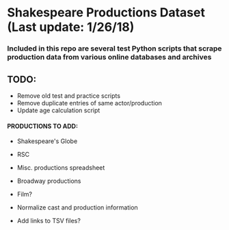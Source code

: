 # Shakespeare Productions Dataset (Last update: 1/26/18)

### Included in this repo are several test Python scripts that scrape production data from various online databases and archives

## TODO:

* Remove old test and practice scripts
* Remove duplicate entries of same actor/production
* Update age calculation script 

#### PRODUCTIONS TO ADD:
* Shakespeare's Globe
* RSC
* Misc. productions spreadsheet
* Broadway productions
* Film?

* Normalize cast and production information

* Add links to TSV files?
